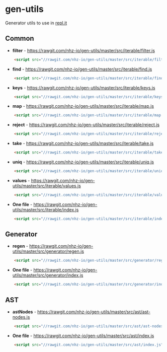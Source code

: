 # gen-utils
Generator utils to use in [repl.it](https://repl.it)

## Common

* **filter** - https://rawgit.com/nhz-io/gen-utils/master/src/iterable/filter.js
```html
    <script src="//rawgit.com/nhz-io/gen-utils/master/src/iterable/filter.js"></script>
```
* **find** - https://rawgit.com/nhz-io/gen-utils/master/src/iterable/find.js
```html
    <script src="//rawgit.com/nhz-io/gen-utils/master/src/iterable/find.js"></script>
```
* **keys** - https://rawgit.com/nhz-io/gen-utils/master/src/iterable/keys.js
```html
    <script src="//rawgit.com/nhz-io/gen-utils/master/src/iterable/keys.js"></script>
```
* **map** - https://rawgit.com/nhz-io/gen-utils/master/src/iterable/map.js
```html
    <script src="//rawgit.com/nhz-io/gen-utils/master/src/iterable/map.js"></script>
```
* **reject** - https://rawgit.com/nhz-io/gen-utils/master/src/iterable/reject.js
```html
    <script src="//rawgit.com/nhz-io/gen-utils/master/src/iterable/reject.js"></script>
```
* **take** - https://rawgit.com/nhz-io/gen-utils/master/src/iterable/take.js
```html
    <script src="//rawgit.com/nhz-io/gen-utils/master/src/iterable/take.js"></script>
```
* **uniq** - https://rawgit.com/nhz-io/gen-utils/master/src/iterable/uniq.js
```html
    <script src="//rawgit.com/nhz-io/gen-utils/master/src/iterable/uniq.js"></script>
```
* **values** - https://rawgit.com/nhz-io/gen-utils/master/src/iterable/values.js
```html
    <script src="//rawgit.com/nhz-io/gen-utils/master/src/iterable/values.js"></script>
```
* **One file** - https://rawgit.com/nhz-io/gen-utils/master/src/iterable/index.js
```html
    <script src="//rawgit.com/nhz-io/gen-utils/master/src/iterable/index.js"></script>
```

## Generator

* **regen** - https://rawgit.com/nhz-io/gen-utils/master/src/generator/regen.js
```html
    <script src="//rawgit.com/nhz-io/gen-utils/master/src/generator/regen.js"></script>
```
* **One file** - https://rawgit.com/nhz-io/gen-utils/master/src/generator/index.js
```html
    <script src="//rawgit.com/nhz-io/gen-utils/master/src/generator/index.js"></script>
```

## AST

* **astNodes** - https://rawgit.com/nhz-io/gen-utils/master/src/ast/ast-nodes.js
```html
    <script src="//rawgit.com/nhz-io/gen-utils/master/src/ast/ast-nodes.js"></script>
```
* **One file** - https://rawgit.com/nhz-io/gen-utils/master/src/ast/index.js
```html
    <script src="//rawgit.com/nhz-io/gen-utils/master/src/ast/index.js"></script>
```